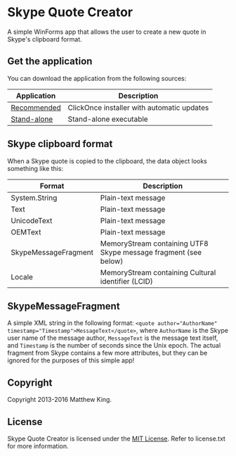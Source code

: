 Skype Quote Creator
===================

A simple WinForms app that allows the user to create a new quote in Skype's clipboard format.

Get the application
-------------------

You can download the application from the following sources:

| Application                                                                 | Description                                |
|-----------------------------------------------------------------------------|--------------------------------------------|
| [Recommended](https://mking.s3.amazonaws.com/SkypeQuoteCreator.application) | ClickOnce installer with automatic updates |
| [Stand-alone](https://mking.s3.amazonaws.com/SkypeQuoteCreator.exe)         | Stand-alone executable                     |

Skype clipboard format
----------------------

When a Skype quote is copied to the clipboard, the data object looks something like this:

| Format               | Description                                                     |
|----------------------|-----------------------------------------------------------------|
| System.String        | Plain-text message                                              |
| Text                 | Plain-text message                                              |
| UnicodeText          | Plain-text message                                              |
| OEMText              | Plain-text message                                              |
| SkypeMessageFragment | MemoryStream containing UTF8 Skype message fragment (see below) |
| Locale               | MemoryStream containing Cultural identifier (LCID)              |

SkypeMessageFragment
------------------

A simple XML string in the following format: `<quote author="AuthorName" timestamp="Timestamp">MessageText</quote>`, where `AuthorName` is the Skype user name of the message author, `MessageText` is the message text itself, and `Timestamp` is the number of seconds since the Unix epoch. The actual fragment from Skype contains a few more attributes, but they can be ignored for the purposes of this simple app!

Copyright
---------
Copyright 2013-2016 Matthew King.

License
-------
Skype Quote Creator is licensed under the [MIT License](http://opensource.org/licenses/MIT). Refer to license.txt for more information.